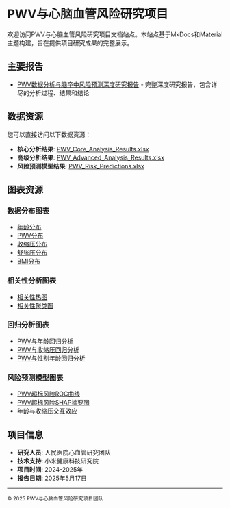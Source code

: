 # PWV与心脑血管风险研究项目

欢迎访问PWV与心脑血管风险研究项目文档站点。本站点基于MkDocs和Material主题构建，旨在提供项目研究成果的完整展示。

## 主要报告

- [PWV数据分析与脑卒中风险预测深度研究报告](Comprehensive_Analysis_Deep_Dive_Report.md) - 完整深度研究报告，包含详尽的分析过程、结果和结论

## 数据资源

您可以直接访问以下数据资源：

- **核心分析结果**: [PWV_Core_Analysis_Results.xlsx](output/tables/PWV_Core_Analysis_Results.xlsx)
- **高级分析结果**: [PWV_Advanced_Analysis_Results.xlsx](output/tables/PWV_Advanced_Analysis_Results.xlsx)
- **风险预测模型结果**: [PWV_Risk_Predictions.xlsx](output/tables/PWV_Risk_Predictions.xlsx)

## 图表资源

### 数据分布图表

- [年龄分布](output/figures/distribution/distribution_age.png)
- [PWV分布](output/figures/distribution/distribution_pwv.png)
- [收缩压分布](output/figures/distribution/distribution_sbp.png)
- [舒张压分布](output/figures/distribution/distribution_dbp.png)
- [BMI分布](output/figures/distribution/distribution_bmi.png)

### 相关性分析图表

- [相关性热图](output/figures/correlation/correlation_heatmap.png)
- [相关性聚类图](output/figures/correlation/correlation_clustermap.png)

### 回归分析图表

- [PWV与年龄回归分析](output/figures/regression/pwv_age_regression.png)
- [PWV与收缩压回归分析](output/figures/regression/pwv_sbp_regression.png)
- [PWV与性别年龄回归分析](output/figures/regression/pwv_age_gender_regression.png)

### 风险预测模型图表

- [PWV超标风险ROC曲线](output/image/风险预测/PWV超标风险/PWV超标风险_roc_curve.png)
- [PWV超标风险SHAP摘要图](output/image/风险预测/PWV超标风险/PWV超标风险_shap_summary_beeswarm.png)
- [年龄与收缩压交互效应](output/image/风险预测/PWV超标风险/PWV超标风险_shap_dependence_年龄收缩压_交互.png)

## 项目信息

- **研究人员**: 人民医院心血管研究团队
- **技术支持**: 小米健康科技研究院
- **项目时间**: 2024-2025年
- **报告日期**: 2025年5月17日

---

<small>© 2025 PWV与心脑血管风险研究项目团队</small> 